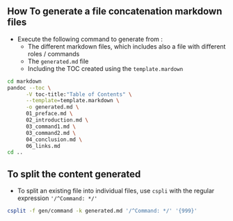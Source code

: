 ## How To generate a file concatenation markdown files

- Execute the following command to generate from :
  - The different markdown files, which includes also a file with different roles / commands
  - The `generated.md` file
  - Including the TOC created using the `template.mardown`

```bash
cd markdown
pandoc --toc \
      -V toc-title:"Table of Contents" \
      --template=template.markdown \
      -o generated.md \
      01_preface.md \
      02_introduction.md \
      03_command1.md \
      03_command2.md \
      04_conclusion.md \
      06_links.md
cd ..
```

## To split the content generated

- To split an existing file into individual files, use `cspli` with the regular expression `'/^Command: */'`
```bash
csplit -f gen/command -k generated.md '/^Command: */' '{999}'
```